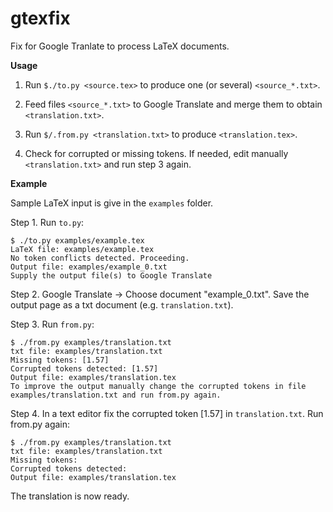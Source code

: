 # gtexfix

Fix for Google Tranlate to process LaTeX documents.

**Usage**

1. Run ``$./to.py <source.tex>`` to produce one (or several) ``<source_*.txt>``.

2. Feed files ``<source_*.txt>`` to Google Translate and merge them to obtain ``<translation.txt>``.

3. Run ``$/.from.py <translation.txt>`` to produce ``<translation.tex>``.

4. Check for corrupted or missing tokens. If needed, edit manually ``<translation.txt>`` and run step 3 again. 

**Example**

Sample LaTeX input is give in the ``examples`` folder. 

Step 1. Run ``to.py``:
 
	$ ./to.py examples/example.tex
	LaTeX file: examples/example.tex
	No token conflicts detected. Proceeding.
	Output file: examples/example_0.txt
	Supply the output file(s) to Google Translate

Step 2. Google Translate -> Choose document "example_0.txt". Save the output page as a txt document (e.g. ``translation.txt``).

Step 3. Run ``from.py``:

	$ ./from.py examples/translation.txt 
	txt file: examples/translation.txt
	Missing tokens: [1.57]
	Corrupted tokens detected: [1.57] 
	Output file: examples/translation.tex
	To improve the output manually change the corrupted tokens in file examples/translation.txt and run from.py again.

Step 4. In a text editor fix the corrupted token [1.57] in ``translation.txt``. Run from.py again:

	$ ./from.py examples/translation.txt 
	txt file: examples/translation.txt
	Missing tokens:
	Corrupted tokens detected: 
	Output file: examples/translation.tex

The translation is now ready.


 

